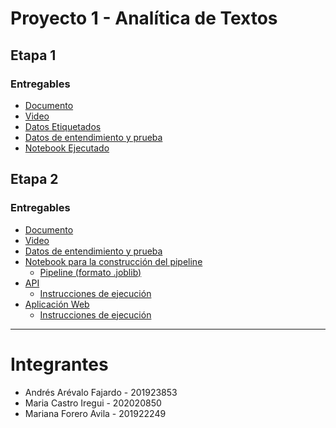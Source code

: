 # Proyecto 1 - Analítica de Textos

## Etapa 1
### Entregables
* [Documento](https://github.com/bi-202410/proyecto-1/blob/main/proyecto_1.pdf)
* [Video](https://drive.google.com/file/d/1j84-WQgfDrqnasF7dzdeoP9DtpGXzj09/view?usp=sharing)
* [Datos Etiquetados](https://github.com/bi-202410/proyecto-1/blob/main/data/resultados_estudiantes_g10.csv) 
* [Datos de entendimiento y prueba](https://github.com/bi-202410/proyecto-1/blob/main/data/prep_tipo1_entrenamiento_estudiantes.csv)
* [Notebook Ejecutado](https://github.com/bi-202410/proyecto-1/blob/main/text-analysis.ipynb)


## Etapa 2
### Entregables
* [Documento]()
* [Video]()
* [Datos de entendimiento y prueba](https://github.com/bi-202410/proyecto-1/blob/main/data/prep_tipo1_entrenamiento_estudiantes.csv)
* [Notebook para la construcción del pipeline]()
  * [Pipeline (formato .joblib)]()
* [API](https://github.com/bi-202410/proyecto-1/tree/main/backend)
  * [Instrucciones de ejecución](https://github.com/bi-202410/proyecto-1/blob/main/backend/readme.md)
* [Aplicación Web](https://github.com/bi-202410/proyecto-1/tree/main/frontend)
  * [Instrucciones de ejecución](https://github.com/bi-202410/proyecto-1/blob/main/frontend/readme.md)

---
# Integrantes
* Andrés Arévalo Fajardo - 201923853
* Maria Castro Iregui - 202020850
* Mariana Forero Avila - 201922249
